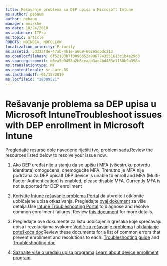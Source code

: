 ```yaml
---
title: Rešavanje problema sa DEP upisa u Microsoft Intune
ms.author: pebaum
author: pebaum
manager: mnirkhe
ms.date: 10/24/2018
ms.audience: ITPro
ms.topic: article
ROBOTS: NOINDEX, NOFOLLOW
localization_priority: Priority
ms.assetid: 5d32afde-47ab-4b1e-a669-662e5dbdc213
ms.openlocfilehash: 6f52183b7f0096b52a9967743551613c1b4e29d3
ms.sourcegitcommit: d6ea5e9458a2b8ceaab3ac4bd483e1130b9a398a
ms.translationtype: MT
ms.contentlocale: sr-Latn-RS
ms.lasthandoff: 01/15/2019
ms.locfileid: "28309521"
---
```

# <a name="troubleshoot-issues-with-dep-enrollment-in-microsoft-intune"></a><span data-ttu-id="d57a5-102">Rešavanje problema sa DEP upisa u Microsoft Intune</span><span class="sxs-lookup"><span data-stu-id="d57a5-102">Troubleshoot issues with DEP enrollment in Microsoft Intune</span></span>

<span data-ttu-id="d57a5-103">Pregledajte resurse dole navedene riješiti tvoj problem sada.</span><span class="sxs-lookup"><span data-stu-id="d57a5-103">Review the resources listed below to resolve your issue now.</span></span> 
  
1. <span data-ttu-id="d57a5-p101">Ako DEP uređaj nije u stanju da se upišu i MFA (višestruku potvrdu identiteta) omogućena, onemogućite MFA. Trenutno je MFA nije podržana za DEP upisa</span><span class="sxs-lookup"><span data-stu-id="d57a5-p101">If DEP device is unable to enroll and MFA (Multi-Factor Authentication) is enabled, please disable MFA. Currently MFA is not supported for DEP enrollment</span></span>
    
2. <span data-ttu-id="d57a5-p102">Koristite [Intune rešavanje problema Portal](https://devicemanagement.microsoft.com/#blade/Microsoft_Intune_DeviceSettings/TroubleshootBlade) da utvrdite i otklonite uobičajene upisa otkazivanja. Pregledajte [ovaj dokument](https://docs.microsoft.com/en-us/intune/help-desk-operators) za više detalja.</span><span class="sxs-lookup"><span data-stu-id="d57a5-p102">Use [Intune Troubleshooting Portal](https://devicemanagement.microsoft.com/#blade/Microsoft_Intune_DeviceSettings/TroubleshootBlade) to diagnose and resolve common enrollment failures. Review [this document](https://docs.microsoft.com/en-us/intune/help-desk-operators) for more details.</span></span> 
    
3. <span data-ttu-id="d57a5-108">Pregledajte ove dokumente za listu uobičajenih grešaka koje sprečavaju upisa i rezolucijama svakom: [Vodič za rešavanje problema](https://support.microsoft.com/en-us/help/4039809/troubleshooting-ios-device-enrollment-in-intune) i [otklanjanje poteškoća doc](https://docs.microsoft.com/en-us/intune-classic/troubleshoot/troubleshoot-device-enrollment-in-intune)</span><span class="sxs-lookup"><span data-stu-id="d57a5-108">Review these documents for a list of common errors that prevent enrollment and resolutions to each: [Troubleshooting guide](https://support.microsoft.com/en-us/help/4039809/troubleshooting-ios-device-enrollment-in-intune) and [Troubleshooting doc](https://docs.microsoft.com/en-us/intune-classic/troubleshoot/troubleshoot-device-enrollment-in-intune)</span></span>
    
4. <span data-ttu-id="d57a5-109">[Saznajte više o uređaju upisa programa](https://docs.microsoft.com/en-us/intune/device-enrollment-program-enroll-ios).</span><span class="sxs-lookup"><span data-stu-id="d57a5-109">[Learn about device enrollment program](https://docs.microsoft.com/en-us/intune/device-enrollment-program-enroll-ios).</span></span>
    

